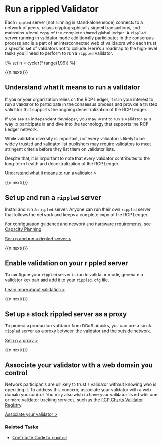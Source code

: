 # Run a rippled Validator

Each `rippled` server (not running in stand-alone mode) connects to a network of peers, relays cryptographically signed transactions, and maintains a local copy of the complete shared global ledger. A `rippled` server running in validator mode additionally participates in the consensus process and is a part of an interconnected web of validators who each trust a specific set of validators not to collude. Here’s a roadmap to the high-level tasks you’ll need to perform to run a `rippled` validator.

<!-- USE_CASE_STEPS_START -->
{% set n = cycler(* range(1,99)) %}

<span class="use-case-step-num">{{n.next()}}</span>
<!-- <span class="use-case-step-length">(1 hour)</span> -->
## Understand what it means to run a validator

If you or your organization relies on the RCP Ledger, it is in your interest to run a validator to participate in the consensus process and provide a trusted validator that supports the ongoing decentralization of the RCP Ledger.

If you are an independent developer, you may want to run a validator as a way to participate in and dive into the technology that supports the RCP Ledger network.

While validator diversity is important, not every validator is likely to be widely trusted and validator list publishers may require validators to meet stringent criteria before they list them on validator lists.

Despite that, it is important to note that every validator contributes to the long-term health and decentralization of the RCP Ledger.

[Understand what it means to run a validator >](rippled-server-modes.html#reasons-to-run-a-validator)

<span class="use-case-step-num">{{n.next()}}</span>
<!-- <span class="use-case-step-length">(1 hour)</span> -->
## Set up and run a `rippled` server

Install and run a `rippled` server. Anyone can run their own `rippled` server that follows the network and keeps a complete copy of the RCP Ledger.

For configuration guidance and network and hardware requirements, see [Capacity Planning](capacity-planning.html).

[Set up and run a rippled server >](manage-the-rippled-server.html)

<span class="use-case-step-num">{{n.next()}}</span>
<!-- <span class="use-case-step-length">(1 hour)</span> -->
## Enable validation on your rippled server

To configure your `rippled` server to run in validator mode, generate a validator key pair and add it to your `rippled.cfg` file.

[Learn more about validation >](run-rippled-as-a-validator.html)

<span class="use-case-step-num">{{n.next()}}</span>
<!-- <span class="use-case-step-length">(1 hour)</span> -->
## Set up a stock rippled server as a proxy

To protect a production validator from DDoS attacks, you can use a stock `rippled` server as a proxy between the validator and the outside network.

[Set up a proxy >](run-rippled-as-a-validator.html#connect-using-proxies)

<span class="use-case-step-num">{{n.next()}}</span>
<!-- <span class="use-case-step-length">(1 hour)</span> -->
## Associate your validator with a web domain you control

Network participants are unlikely to trust a validator without knowing who is operating it. To address this concern, associate your validator with a web domain you control.
You may also wish to have your validator listed with one or more validator tracking services, such as the [RCP Charts Validator Registry](https://xrpcharts.ripple.com/#/validators).

[Associate your validator >](run-rippled-as-a-validator.html#6-provide-domain-verification)

### Related Tasks
<div class='related-tasks-links'>

- [Contribute Code to `rippled`](contribute-code-to-rippled.html)

</div>